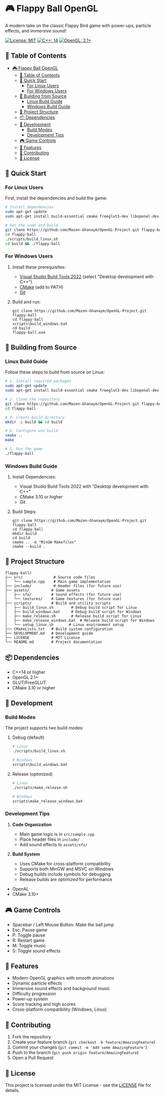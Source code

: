 # 🎮 Flappy Ball OpenGL

A modern take on the classic Flappy Bird game with power-ups, particle effects, and immersive sound!

[![License: MIT](https://img.shields.io/badge/License-MIT-yellow.svg)](https://opensource.org/licenses/MIT)
[![C++: 14](https://img.shields.io/badge/C%2B%2B-14-blue.svg)](https://en.cppreference.com/w/cpp/14)
[![OpenGL: 2.1+](https://img.shields.io/badge/OpenGL-2.1%2B-red.svg)](https://www.opengl.org/)

## 📜 Table of Contents

- [🎮 Flappy Ball OpenGL](#-flappy-ball-opengl)
  - [📜 Table of Contents](#-table-of-contents)
  - [🚀 Quick Start](#-quick-start)
    - [For Linux Users](#for-linux-users)
    - [For Windows Users](#for-windows-users)
  - [🔨 Building from Source](#-building-from-source)
    - [Linux Build Guide](#linux-build-guide)
    - [Windows Build Guide](#windows-build-guide)
  - [📂 Project Structure](#-project-structure)
  - [📦 Dependencies](#-dependencies)
  - [🔧 Development](#-development)
    - [Build Modes](#build-modes)
    - [Development Tips](#development-tips)
  - [🎮 Game Controls](#-game-controls)
  - [🌟 Features](#-features)
  - [👥 Contributing](#-contributing)
  - [📄 License](#-license)

## 🚀 Quick Start

### For Linux Users

First, install the dependencies and build the game:

```bash
# Install dependencies
sudo apt-get update
sudo apt-get install build-essential cmake freeglut3-dev libopenal-dev

# Get the code and build
git clone https://github.com/Mazen-Ghanaym/OpenGL-Project.git flappy-ball
cd flappy-ball
./scripts/build_linux.sh
cd build && ./flappy-ball
```

### For Windows Users

1. Install these prerequisites:

   - [Visual Studio Build Tools 2022](https://visualstudio.microsoft.com/downloads/) (select "Desktop development with C++")
   - [CMake](https://cmake.org/download/) (add to PATH)
   - [Git](https://git-scm.com/download/win)

2. Build and run:

   ```batch
   git clone https://github.com/Mazen-Ghanaym/OpenGL-Project.git flappy-ball
   cd flappy-ball
   scripts\build_windows.bat
   cd build
   flappy-ball.exe
   ```

## 🔨 Building from Source

### Linux Build Guide

Follow these steps to build from source on Linux:

```bash
# 1. Install required packages
sudo apt-get update
sudo apt-get install build-essential cmake freeglut3-dev libopenal-dev

# 2. Clone the repository
git clone https://github.com/Mazen-Ghanaym/OpenGL-Project.git flappy-ball
cd flappy-ball

# 3. Create build directory
mkdir -p build && cd build

# 4. Configure and build
cmake ..
make

# 5. Run the game
./flappy-ball
```

### Windows Build Guide

1. Install Dependencies:

   - Visual Studio Build Tools 2022 with "Desktop development with C++"
   - CMake 3.10 or higher
   - Git

2. Build Steps:

   ```batch
   git clone https://github.com/Mazen-Ghanaym/OpenGL-Project.git flappy-ball
   cd flappy-ball
   mkdir build
   cd build
   cmake .. -G "MinGW Makefiles"
   cmake --build .
   ```

## 📂 Project Structure

```plaintext
flappy-ball/
├── src/              # Source code files
│   └── sample.cpp    # Main game implementation
├── include/          # Header files (for future use)
├── assets/          # Game assets
│   ├── sfx/         # Sound effects (for future use)
│   └── textures/    # Game textures (for future use)
├── scripts/         # Build and utility scripts
│   ├── build_linux.sh        # Debug build script for Linux
│   ├── build_windows.bat     # Debug build script for Windows
│   ├── make_release.sh       # Release build script for Linux
│   ├── make_release_windows.bat  # Release build script for Windows
│   └── setup_linux.sh       # Linux environment setup
├── CMakeLists.txt   # Build system configuration
├── DEVELOPMENT.md   # Development guide
├── LICENSE          # MIT License
└── README.md        # Project documentation
```

## 📦 Dependencies

- C++14 or higher
- OpenGL 2.1+
- GLUT/FreeGLUT
- CMake 3.10 or higher

## 🔧 Development

### Build Modes

The project supports two build modes:

1. Debug (default)

   ```bash
   # Linux
   ./scripts/build_linux.sh

   # Windows
   scripts\build_windows.bat
   ```

2. Release (optimized)

   ```bash
   # Linux
   ./scripts/make_release.sh

   # Windows
   scripts\make_release_windows.bat
   ```

### Development Tips

1. **Code Organization**

   - Main game logic is in `src/sample.cpp`
   - Place header files in `include/`
   - Add sound effects to `assets/sfx/`

2. **Build System**
   - Uses CMake for cross-platform compatibility
   - Supports both MinGW and MSVC on Windows
   - Debug builds include symbols for debugging
   - Release builds are optimized for performance

- OpenAL
- CMake 3.10+

## 🎮 Game Controls

- Spacebar / Left Mouse Button: Make the ball jump
- Esc: Pause game
- P: Toggle pause
- R: Restart game
- M: Toggle music
- S: Toggle sound effects

## 🌟 Features

- Modern OpenGL graphics with smooth animations
- Dynamic particle effects
- Immersive sound effects and background music
- Difficulty progression
- Power-up system
- Score tracking and high scores
- Cross-platform compatibility (Windows, Linux)

## 👥 Contributing

1. Fork the repository
2. Create your feature branch (`git checkout -b feature/AmazingFeature`)
3. Commit your changes (`git commit -m 'Add some AmazingFeature'`)
4. Push to the branch (`git push origin feature/AmazingFeature`)
5. Open a Pull Request

## 📄 License

This project is licensed under the MIT License - see the [LICENSE](LICENSE) file for details.
